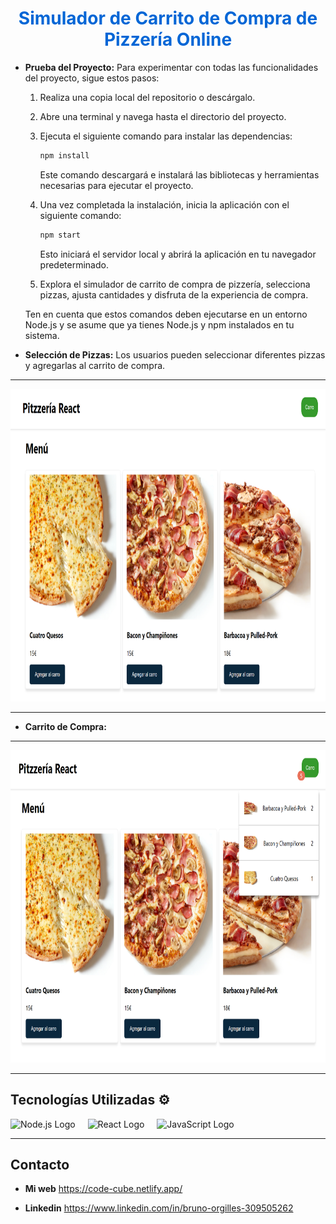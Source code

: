 <h1 align="center" style="color: #0366d6;">
   Simulador de Carrito de Compra de Pizzería Online
</h1>

- **Prueba del Proyecto:** Para experimentar con todas las funcionalidades del proyecto, sigue estos pasos:

  1. Realiza una copia local del repositorio o descárgalo.
  2. Abre una terminal y navega hasta el directorio del proyecto.
  3. Ejecuta el siguiente comando para instalar las dependencias:

     ```bash
     npm install
     ```

     Este comando descargará e instalará las bibliotecas y herramientas necesarias para ejecutar el proyecto.

  4. Una vez completada la instalación, inicia la aplicación con el siguiente comando:

     ```bash
     npm start
     ```

     Esto iniciará el servidor local y abrirá la aplicación en tu navegador predeterminado.

  5. Explora el simulador de carrito de compra de pizzería, selecciona pizzas, ajusta cantidades y disfruta de la experiencia de compra.

  Ten en cuenta que estos comandos deben ejecutarse en un entorno Node.js y se asume que ya tienes Node.js y npm instalados en tu sistema.

- **Selección de Pizzas:** Los usuarios pueden seleccionar diferentes pizzas y agregarlas al carrito de compra.

---

<div align="center">
  <img src="capturas/pag_inicial.png" alt="Vista Previa" width="1000px" height="500px"/>
</div>

---

- **Carrito de Compra:**

---

<div align="center">
  <img src="capturas/vista_carrito.png" alt="Vista Previa Carrito" width="1000px" height="500px"/>
</div>

---

## Tecnologías Utilizadas ⚙️

<div align="left">
  <img src="https://cdn.jsdelivr.net/gh/devicons/devicon/icons/nodejs/nodejs-original.svg" height="40" alt="Node.js Logo" />
  <img width="12" />
  <img src="https://cdn.jsdelivr.net/gh/devicons/devicon/icons/react/react-original.svg" height="40" alt="React Logo" />
  <img width="12" />
  <img src="https://cdn.jsdelivr.net/gh/devicons/devicon/icons/javascript/javascript-original.svg" height="40" alt="JavaScript Logo" />
  <img width="12" />
</div>

---

## Contacto

- **Mi web**
  https://code-cube.netlify.app/

- **Linkedin**
  https://www.linkedin.com/in/bruno-orgilles-309505262
